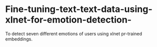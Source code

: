 # Fine-tuning-text-text-data-using-xlnet-for-emotion-detection-
To detect seven different emotions of users using xlnet pr-trained embeddings. 
